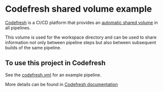 # Codefresh shared volume example

[Codefresh](codefresh.io) is a CI/CD platform that provides an [automatic shared volume](https://codefresh.io/docs/docs/configure-ci-cd-pipeline/pipeline-caching/#traditional-build-caching) in all pipelines.

This volume is used for the workspace directory and can be used to share information not only between
pipeline steps but also between subsequent builds of the same pipeline.

## To use this project in Codefresh

See the [codefresh.yml](codefresh.yml) for an example pipeline.

More details can be found in [Codefresh documentation](https://codefresh.io/docs/docs/yaml-examples/examples/shared-volumes-between-builds/#example-source-code)

